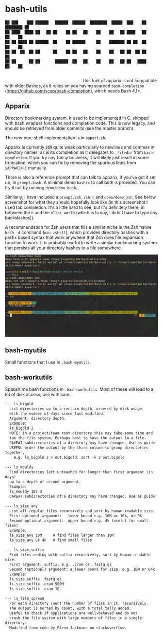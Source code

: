 # bash-utils

    ██ ███    ███ ██████   ██████  ██████  ████████  █████  ███    ██ ████████ ██ 
    ██ ████  ████ ██   ██ ██    ██ ██   ██    ██    ██   ██ ████   ██    ██    ██ 
    ██ ██ ████ ██ ██████  ██    ██ ██████     ██    ███████ ██ ██  ██    ██    ██ 
    ██ ██  ██  ██ ██      ██    ██ ██   ██    ██    ██   ██ ██  ██ ██    ██       
    ██ ██      ██ ██       ██████  ██   ██    ██    ██   ██ ██   ████    ██    ██ 
                                                                              
This fork of apparix is not compatible with older Bashes, as it relies on you
having sourced `bash-completion` (https://github.com/scop/bash-completion),
which needs Bash 4.1+.

## Apparix

Directory bookmarking system. It used to be implemented in C, shipped with bash
wrapper functions and completion code. This is now legacy, and should be
retrieved from older commits (see the master branch).

The new pure shell implementation is in `appari.sh`.

Apparix is currently still quite weak particularly to newlines and commas in
directory names, as is its completion as it delegates to `_filedir` from
`bash-completion`. If you try any funny business, it will likely just result in
some truncation, which you can fix by removing the spurious lines from
`$APPARIXRC` manually.

There is also a reference prompt that can talk to apparix, if you've got it set
up, in `prompt.bash`. A minimal demo `bashrc` to call both is provided. You can
try it out by running `demo/demo_bash`.

Similarly, I have included a `prompt.zsh`, `zshrc` and `demo/demo_zsh`. See
below screenshot for what they should hopefully look like (in this screenshot I
used tab completion. It's a little hard to see, but it's definitely there, in
between the `h` and the `ello\ world` (which is to say, I didn't have to type
any backslashes)).

A recommendation for Zsh users that fills a similar niche is the Zsh native
`hash -d` command (`man zshall`), which provides directory hashes with a prefix
based syntax that work anywhere that Zsh does file expansion. function to work.
It is probably useful to write a similar bookmarking system that persists all
your directory hashes to a file somewhere.

![screenshot](https://github.com/goedel-gang/bash-utils/blob/twenty-first-century/prompt_screenshot.png)

## bash-myutils

Small functions that I use in `.bash-myutils`.

## bash-workutils

Space/time bash functions in `.bash-workutils`. Most of these will lead to a lot
of disk access, use with care.


```
--- ls_bigold
  List directories up to a certain depth, ordered by disk usage,
  with the number of days since last modified.
  Argument: directory depth.
  Example:
  ls_bigold 2
  NOTE: in a project/team root directory this may take some time and
  tax the file system. Perhaps best to save the output in a file.
  CAVEAT subdirectories of a directory may have changed. Use as guide!
  USEFUL order the output by the third column to group directories together,
    e.g. ls_bigold 2 > out.bigold; sort -k 3 out.bigold

--- ls_mouldy
  Find directories left untouched for longer than first argument (in days)
  up to a depth of second argument.
  Example:
  ls_mouldy 183 3
  CAVEAT subdirectories of a directory may have changed. Use as guide!

--- ls_size_any
  List all regular files recursively and sort by human-readable size.
  First optional argument:   lower bound e.g. 10M or 16k, or 0k
  Second optional argument:  upper bound e.g. 4k (useful for small files)
  Example:
  ls_size_any 10M     # find files larger than 10M
  ls_size_any 0k 4k   # find small files

--- ls_size_suffix
  Find files ending with suffix recursively, sort by human-readable size.
  First argument: suffix, e.g. .cram or .fastq.gz
  Second (optional) argument: a lower bound for size, e.g. 10M or 64k.
  Example:
  ls_size_suffix .fastq.gz
  ls_size_suffix .cram 500M
  ls_size_suffix .cram 1G

--- ls_file_spread
  For each directory count the number of files in it, recursively.
  The output is sorted by count, with a total tally added.
  Useful to check if applications are well-behaved and do not
  crush the file system with large numbers of files in a single directory.
  Modified from code by Glenn Jackmann on stackoverflow.
```
